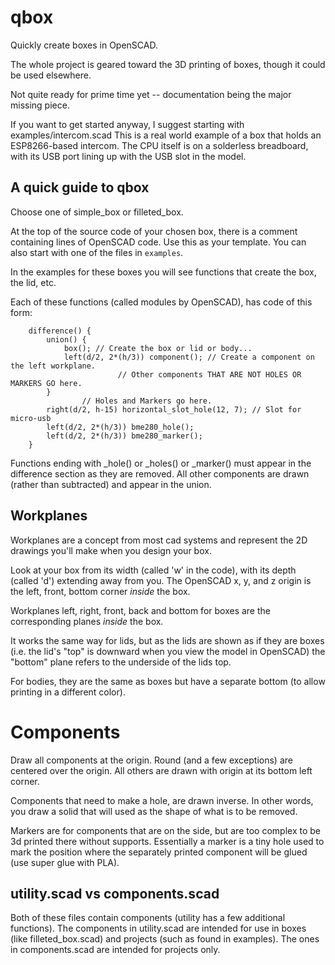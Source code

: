 # qbox
Quickly create boxes in OpenSCAD.

The whole project is geared toward the 3D printing of boxes, though it could be used elsewhere.

Not quite ready for prime time yet -- documentation being the major missing piece.

If you want to get started anyway, I suggest starting with examples/intercom.scad
This is a real world example of a box that holds an ESP8266-based intercom.
The CPU itself is on a solderless breadboard, with its USB port lining up with the USB slot in the model.

## A quick guide to qbox

Choose one of simple_box or filleted_box.

At the top of the source code of your chosen box, there is a comment containing lines of OpenSCAD code. Use this as your template. You can also start with one of the files in `examples`.

In the examples for these boxes you will see functions that create the box, the lid, etc.

Each of these functions (called modules by OpenSCAD), has code of this form:
```OpenSCAD
    difference() {
        union() {
            box(); // Create the box or lid or body...
            left(d/2, 2*(h/3)) component(); // Create a component on the left workplane.
						// Other components THAT ARE NOT HOLES OR MARKERS GO here.
        }
				// Holes and Markers go here.
        right(d/2, h-15) horizontal_slot_hole(12, 7); // Slot for micro-usb
        left(d/2, 2*(h/3)) bme280_hole();
        left(d/2, 2*(h/3)) bme280_marker();
    }
```

Functions ending with _hole() or _holes() or _marker() must appear in the difference section as they are removed.
All other components are drawn (rather than subtracted) and appear in the union.


## Workplanes
Workplanes are a concept from most cad systems and represent the 2D drawings you'll make when you
design your box.

Look at your box from its width (called 'w' in the code), with its depth (called 'd') extending away from you.
The OpenSCAD  x, y, and z origin is the left, front, bottom corner *inside* the box.

Workplanes left, right, front, back and bottom for boxes are the corresponding planes *inside* the box.

It works the same way for lids, but as the lids are shown as if they are boxes (i.e. the lid's "top" is downward when you view the model in OpenSCAD) the "bottom" plane refers to the underside of the lids top.

For bodies, they are the same as boxes but have a separate bottom (to allow printing in a different color).

# Components

Draw all components at the origin.
Round (and a few exceptions) are centered over the origin.
All others are drawn with origin at its bottom left corner.

Components that need to make a hole, are drawn inverse.
In other words, you draw a solid that will used as the shape of what is to be removed.

Markers are for components that are on the side, but are too complex to be 3d printed there without supports. Essentially a marker is a tiny hole used to mark the position where the separately printed component will be glued (use super glue with PLA).


## utility.scad vs components.scad

Both of these files contain components (utility has a few additional functions). The components in utility.scad are intended for use in boxes (like filleted_box.scad) and projects (such as found in examples). The ones in components.scad are intended for projects only.
